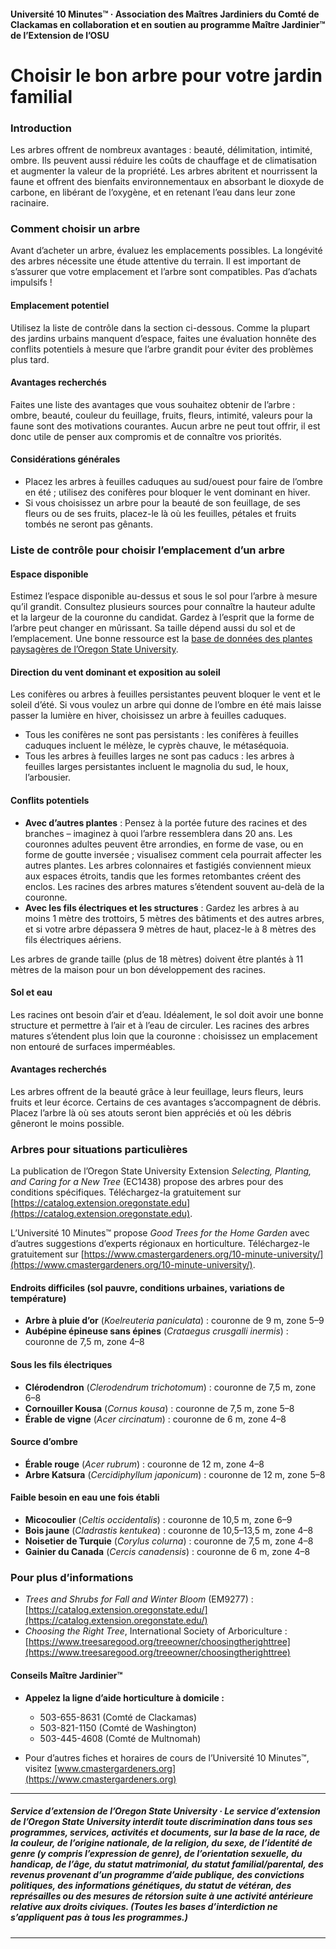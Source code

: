 #### Université 10 Minutes™ · Association des Maîtres Jardiniers du Comté de Clackamas en collaboration et en soutien au programme Maître Jardinier™ de l’Extension de l’OSU

# Choisir le bon arbre pour votre jardin familial

### Introduction

Les arbres offrent de nombreux avantages : beauté, délimitation, intimité, ombre. Ils peuvent aussi réduire les coûts de chauffage et de climatisation et augmenter la valeur de la propriété. Les arbres abritent et nourrissent la faune et offrent des bienfaits environnementaux en absorbant le dioxyde de carbone, en libérant de l’oxygène, et en retenant l’eau dans leur zone racinaire.

### Comment choisir un arbre

Avant d’acheter un arbre, évaluez les emplacements possibles. La longévité des arbres nécessite une étude attentive du terrain. Il est important de s’assurer que votre emplacement et l’arbre sont compatibles. Pas d’achats impulsifs !

#### Emplacement potentiel

Utilisez la liste de contrôle dans la section ci-dessous. Comme la plupart des jardins urbains manquent d’espace, faites une évaluation honnête des conflits potentiels à mesure que l’arbre grandit pour éviter des problèmes plus tard.

#### Avantages recherchés

Faites une liste des avantages que vous souhaitez obtenir de l’arbre : ombre, beauté, couleur du feuillage, fruits, fleurs, intimité, valeurs pour la faune sont des motivations courantes. Aucun arbre ne peut tout offrir, il est donc utile de penser aux compromis et de connaître vos priorités.

#### Considérations générales

- Placez les arbres à feuilles caduques au sud/ouest pour faire de l’ombre en été ; utilisez des conifères pour bloquer le vent dominant en hiver.
- Si vous choisissez un arbre pour la beauté de son feuillage, de ses fleurs ou de ses fruits, placez-le là où les feuilles, pétales et fruits tombés ne seront pas gênants.

### Liste de contrôle pour choisir l’emplacement d’un arbre

#### Espace disponible

Estimez l’espace disponible au-dessus et sous le sol pour l’arbre à mesure qu’il grandit. Consultez plusieurs sources pour connaître la hauteur adulte et la largeur de la couronne du candidat. Gardez à l’esprit que la forme de l’arbre peut changer en mûrissant. Sa taille dépend aussi du sol et de l’emplacement. Une bonne ressource est la [base de données des plantes paysagères de l’Oregon State University](https://landscapeplants.oregonstate.edu/).

#### Direction du vent dominant et exposition au soleil

Les conifères ou arbres à feuilles persistantes peuvent bloquer le vent et le soleil d’été. Si vous voulez un arbre qui donne de l’ombre en été mais laisse passer la lumière en hiver, choisissez un arbre à feuilles caduques.

- Tous les conifères ne sont pas persistants : les conifères à feuilles caduques incluent le mélèze, le cyprès chauve, le métaséquoia.
- Tous les arbres à feuilles larges ne sont pas caducs : les arbres à feuilles larges persistantes incluent le magnolia du sud, le houx, l’arbousier.

#### Conflits potentiels

- **Avec d’autres plantes** : Pensez à la portée future des racines et des branches – imaginez à quoi l’arbre ressemblera dans 20 ans. Les couronnes adultes peuvent être arrondies, en forme de vase, ou en forme de goutte inversée ; visualisez comment cela pourrait affecter les autres plantes. Les arbres colonnaires et fastigiés conviennent mieux aux espaces étroits, tandis que les formes retombantes créent des enclos. Les racines des arbres matures s’étendent souvent au-delà de la couronne.
- **Avec les fils électriques et les structures** : Gardez les arbres à au moins 1 mètre des trottoirs, 5 mètres des bâtiments et des autres arbres, et si votre arbre dépassera 9 mètres de haut, placez-le à 8 mètres des fils électriques aériens.

Les arbres de grande taille (plus de 18 mètres) doivent être plantés à 11 mètres de la maison pour un bon développement des racines.

#### Sol et eau

Les racines ont besoin d’air et d’eau. Idéalement, le sol doit avoir une bonne structure et permettre à l’air et à l’eau de circuler. Les racines des arbres matures s’étendent plus loin que la couronne : choisissez un emplacement non entouré de surfaces imperméables.

#### Avantages recherchés

Les arbres offrent de la beauté grâce à leur feuillage, leurs fleurs, leurs fruits et leur écorce. Certains de ces avantages s’accompagnent de débris. Placez l’arbre là où ses atouts seront bien appréciés et où les débris gêneront le moins possible.

### Arbres pour situations particulières

La publication de l’Oregon State University Extension *Selecting, Planting, and Caring for a New Tree* (EC1438) propose des arbres pour des conditions spécifiques. Téléchargez-la gratuitement sur [https://catalog.extension.oregonstate.edu](https://catalog.extension.oregonstate.edu).

L’Université 10 Minutes™ propose *Good Trees for the Home Garden* avec d’autres suggestions d’experts régionaux en horticulture. Téléchargez-le gratuitement sur [https://www.cmastergardeners.org/10-minute-university/](https://www.cmastergardeners.org/10-minute-university/).

#### Endroits difficiles (sol pauvre, conditions urbaines, variations de température)

- **Arbre à pluie d’or** (*Koelreuteria paniculata*) : couronne de 9 m, zone 5–9
- **Aubépine épineuse sans épines** (*Crataegus crusgalli inermis*) : couronne de 7,5 m, zone 4–8

#### Sous les fils électriques

- **Clérodendron** (*Clerodendrum trichotomum*) : couronne de 7,5 m, zone 6–8
- **Cornouiller Kousa** (*Cornus kousa*) : couronne de 7,5 m, zone 5–8
- **Érable de vigne** (*Acer circinatum*) : couronne de 6 m, zone 4–8

#### Source d’ombre

- **Érable rouge** (*Acer rubrum*) : couronne de 12 m, zone 4–8
- **Arbre Katsura** (*Cercidiphyllum japonicum*) : couronne de 12 m, zone 5–8

#### Faible besoin en eau une fois établi

- **Micocoulier** (*Celtis occidentalis*) : couronne de 10,5 m, zone 6–9
- **Bois jaune** (*Cladrastis kentukea*) : couronne de 10,5–13,5 m, zone 4–8
- **Noisetier de Turquie** (*Corylus colurna*) : couronne de 7,5 m, zone 4–8
- **Gainier du Canada** (*Cercis canadensis*) : couronne de 6 m, zone 4–8

### Pour plus d’informations

- *Trees and Shrubs for Fall and Winter Bloom* (EM9277) : [https://catalog.extension.oregonstate.edu/](https://catalog.extension.oregonstate.edu/)
- *Choosing the Right Tree*, International Society of Arboriculture : [https://www.treesaregood.org/treeowner/choosingtherighttree](https://www.treesaregood.org/treeowner/choosingtherighttree)

#### Conseils Maître Jardinier™

- **Appelez la ligne d’aide horticulture à domicile :**
  - 503-655-8631 (Comté de Clackamas)
  - 503-821-1150 (Comté de Washington)
  - 503-445-4608 (Comté de Multnomah)

- Pour d’autres fiches et horaires de cours de l’Université 10 Minutes™, visitez [www.cmastergardeners.org](https://www.cmastergardeners.org)

---

##### Service d’extension de l’Oregon State University · Le service d’extension de l’Oregon State University interdit toute discrimination dans tous ses programmes, services, activités et documents, sur la base de la race, de la couleur, de l’origine nationale, de la religion, du sexe, de l’identité de genre (y compris l’expression de genre), de l’orientation sexuelle, du handicap, de l’âge, du statut matrimonial, du statut familial/parental, des revenus provenant d’un programme d’aide publique, des convictions politiques, des informations génétiques, du statut de vétéran, des représailles ou des mesures de rétorsion suite à une activité antérieure relative aux droits civiques. (Toutes les bases d’interdiction ne s’appliquent pas à tous les programmes.)
---